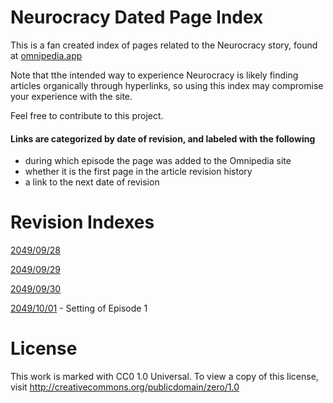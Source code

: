 # Neurocracy Dated Page Index
This is a fan created index of pages related to the Neurocracy story, found at [omnipedia.app](http://omnipedia.app "omnipedia.app")

Note that tthe intended way to experience Neurocracy is likely finding articles organically through hyperlinks, so using this index may compromise your experience with the site.

Feel free to contribute to this project.

#### Links are categorized by date of revision, and labeled with the following
- during which episode the page was added to the Omnipedia site
- whether it is the first page in the article revision history
- a link to the next date of revision

# Revision Indexes

[2049/09/28](indexes/20490928.md "2049/09/28")

[2049/09/29](indexes/20490929 "2049/09/29")

[2049/09/30](indexes/20490930 "2049/09/30")

[2049/10/01](20491001 "2049/10/01") - Setting of Episode 1

# License
This work is marked with CC0 1.0 Universal. To view a copy of this license, visit http://creativecommons.org/publicdomain/zero/1.0
